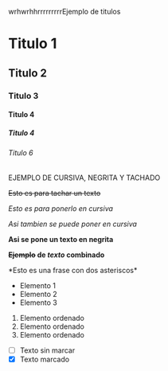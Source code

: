 wrhwrhhrrrrrrrrrEjemplo de titulos

# Titulo 1
## Titulo 2
### Titulo 3
#### Titulo 4
##### Titulo 4
###### Titulo 6

EJEMPLO DE CURSIVA, NEGRITA Y TACHADO

~~Esto es para tachar un texto~~

*Esto es para ponerlo en cursiva*

_Asi tambien se puede poner en cursiva_

**Asi se pone un texto en negrita**


**~~Ejemplo~~ de *texto* combinado**

\*Esto es una frase con dos asteriscos\*

- Elemento 1
- Elemento 2
- Elemento 3

1. Elemento ordenado
2. Elemento ordenado
3. Elemento ordenado
- [ ] Texto sin marcar
- [X] Texto marcado
